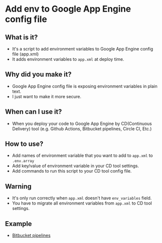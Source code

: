 # Add env to Google App Engine config file

## What is it?

- It's a script to add environment variables to Google App Engine config file (app.xml)
- It adds environment variables to `app.xml` at deploy time.

## Why did you make it?

- Google App Engine config file is exposing environment variables in plain text.
- I just want to make it more secure.

## When can I use it?

- When you deploy your code to Google App Engine by CD(Continuous Delivery) tool (e.g. Github Actions, Bitbucket pipelines, Circle CI, Etc.)

## How to use?

- Add names of environment variable that you want to add to `app.xml` to `.env.array`
- Add key/value of environment variable in your CD tool settings.
- Add commands to run this script to your CD tool config file.

## Warning

- It's only run correctly when `app.xml` doesn't have `env_variables` field.
- You have to migrate all environment variables from `app.xml` to CD tool settings.

## Example
- [Bitbucket pipelines](./bitbucket-pipelines.yml)
